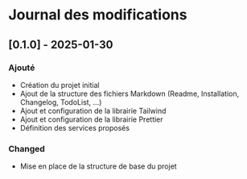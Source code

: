 # Journal des modifications

## [0.1.0] - 2025-01-30

### Ajouté

- Création du projet initial
- Ajout de la structure des fichiers Markdown (Readme, Installation, Changelog, TodoList, ...)
- Ajout et configuration de la librairie Tailwind
- Ajout et configuration de la librairie Prettier
- Définition des services proposés

### Changed

- Mise en place de la structure de base du projet
